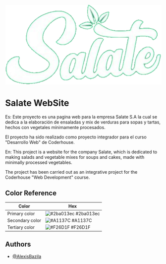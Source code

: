 
![Logo](https://raw.githubusercontent.com/AlexisBazila/Salate/main/img/logosalatetransparente.png)


# Salate WebSite

Es:
Este proyecto es una pagina web para la empresa Salate S.A la cual se dedica a la elaboración de ensaladas y mix de verduras para sopas y tartas, hechos con vegetales mínimamente procesados.

El proyecto ha sido realizado como proyecto integrador para el curso "Desarrollo Web" de Coderhouse.

En: This project is a website for the company Salate, which is dedicated to making salads and vegetable mixes for soups and cakes, made with minimally processed vegetables.

The project has been carried out as an integrative project for the Coderhouse "Web Development" course.

## Color Reference

| Color             | Hex                                                                |
| ----------------- | ------------------------------------------------------------------ |
| Primary color | ![#2ba013ec](https://via.placeholder.com/10/2ba013ec?text=+) #2ba013ec |
| Secondary color | ![#A1137C](https://via.placeholder.com/10/A1137C?text=+) #A1137C |
| Tertiary color | ![#F26D1F](https://via.placeholder.com/10/F26D1F?text=+) #F26D1F |



## Authors

- [@AlexisBazila](https://github.com/AlexisBazila)

